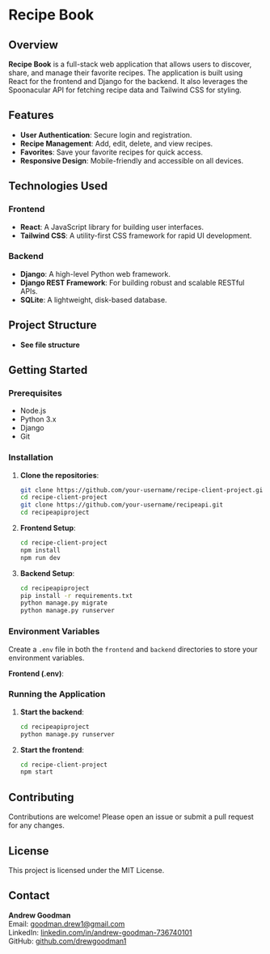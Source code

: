 # Recipe Book

## Overview

**Recipe Book** is a full-stack web application that allows users to discover, share, and manage their favorite recipes. The application is built using React for the frontend and Django for the backend. It also leverages the Spoonacular API for fetching recipe data and Tailwind CSS for styling.

## Features

- **User Authentication**: Secure login and registration.
- **Recipe Management**: Add, edit, delete, and view recipes.
- **Favorites**: Save your favorite recipes for quick access.
- **Responsive Design**: Mobile-friendly and accessible on all devices.

## Technologies Used

### Frontend
- **React**: A JavaScript library for building user interfaces.
- **Tailwind CSS**: A utility-first CSS framework for rapid UI development.

### Backend
- **Django**: A high-level Python web framework.
- **Django REST Framework**: For building robust and scalable RESTful APIs.
- **SQLite**: A lightweight, disk-based database.

## Project Structure

- **See file structure**


## Getting Started

### Prerequisites

- Node.js
- Python 3.x
- Django
- Git

### Installation

1. **Clone the repositories**:
    ```sh
    git clone https://github.com/your-username/recipe-client-project.git
    cd recipe-client-project
    git clone https://github.com/your-username/recipeapi.git
    cd recipeapiproject
    ```

2. **Frontend Setup**:
    ```sh
    cd recipe-client-project
    npm install
    npm run dev
    ```

3. **Backend Setup**:
    ```sh
    cd recipeapiproject
    pip install -r requirements.txt
    python manage.py migrate
    python manage.py runserver
    ```

### Environment Variables

Create a `.env` file in both the `frontend` and `backend` directories to store your environment variables.

**Frontend (.env)**:



### Running the Application

1. **Start the backend**:
    ```sh
    cd recipeapiproject
    python manage.py runserver
    ```

2. **Start the frontend**:
    ```sh
    cd recipe-client-project
    npm start
    ```

## Contributing

Contributions are welcome! Please open an issue or submit a pull request for any changes.

## License

This project is licensed under the MIT License.

## Contact

**Andrew Goodman**  
Email: goodman.drew1@gmail.com  
LinkedIn: [linkedin.com/in/andrew-goodman-736740101](https://www.linkedin.com/in/andrew-goodman-736740101)  
GitHub: [github.com/drewgoodman1](https://github.com/drewgoodman1)




